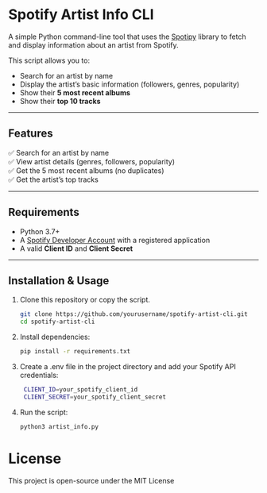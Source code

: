 # Spotify Artist Info CLI

A simple Python command-line tool that uses the [Spotipy](https://spotipy.readthedocs.io/) library to fetch and display information about an artist from Spotify.  

This script allows you to:  

- Search for an artist by name  
- Display the artist’s basic information (followers, genres, popularity)  
- Show their **5 most recent albums**  
- Show their **top 10 tracks**  

---

## Features  

✅ Search for an artist by name  
✅ View artist details (genres, followers, popularity)  
✅ Get the 5 most recent albums (no duplicates)  
✅ Get the artist’s top tracks  

---

## Requirements  

- Python 3.7+  
- A [Spotify Developer Account](https://developer.spotify.com/) with a registered application  
- A valid **Client ID** and **Client Secret**  

---

## Installation & Usage

1. Clone this repository or copy the script.  

   ```bash
   git clone https://github.com/yourusername/spotify-artist-cli.git
   cd spotify-artist-cli
   ```

2. Install dependencies:

   ``` bash
   pip install -r requirements.txt
   ```  

3. Create a .env file in the project directory and add your Spotify API credentials:

   ```bash
    CLIENT_ID=your_spotify_client_id
    CLIENT_SECRET=your_spotify_client_secret
    ```

4. Run the script:

   ```bash
   python3 artist_info.py
   ```

# License

This project is open-source under the MIT License
